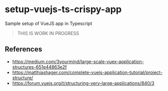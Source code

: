 # setup-vuejs-ts-crispy-app

Sample setup of VueJS app in Typescript

> THIS IS WORK IN PROGRESS

## References 

- https://medium.com/3yourmind/large-scale-vuex-application-structures-651e44863e2f
- https://matthiashager.com/complete-vuejs-application-tutorial/project-structure/
- https://forum.vuejs.org/t/structuring-very-large-applications/840/3
